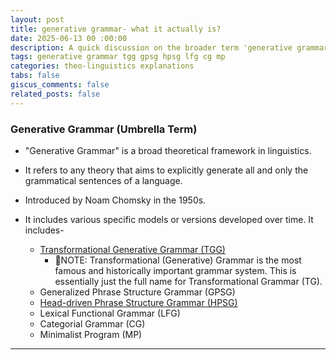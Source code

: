 ```yaml
---
layout: post
title: generative grammar- what it actually is?
date: 2025-06-13 00 :00:00
description: A quick discussion on the broader term 'generative grammar'
tags: generative grammar tgg gpsg hpsg lfg cg mp
categories: theo-linguistics explanations
tabs: false
giscus_comments: false
related_posts: false
---
```



### Generative Grammar (Umbrella Term)
- "Generative Grammar" is a broad theoretical framework in linguistics.

- It refers to any theory that aims to explicitly generate all and only the grammatical sentences of a language.

- Introduced by Noam Chomsky in the 1950s.

- It includes various specific models or versions developed over time. It includes- 
    - <a href="../_posts/2025-06-14-understanding-tgg.md">Transformational Generative Grammar (TGG)</a>
        - 🔹NOTE: Transformational (Generative) Grammar is the most famous and historically important grammar system. This is essentially just the full name for Transformational Grammar (TG).
    - Generalized Phrase Structure Grammar (GPSG)
    - <a href="2025-06-14-understanding-hpsg.md">Head-driven Phrase Structure Grammar (HPSG)</a>
    - Lexical Functional Grammar (LFG)
    - Categorial Grammar (CG)
    - Minimalist Program (MP)

<hr>